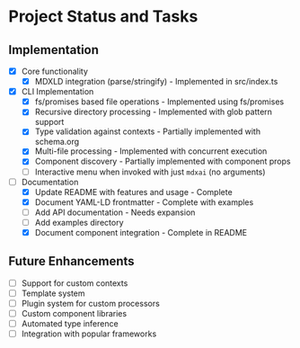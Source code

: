# Project Status and Tasks

## Implementation

- [x] Core functionality
  - [x] MDXLD integration (parse/stringify) - Implemented in src/index.ts
- [x] CLI Implementation
  - [x] fs/promises based file operations - Implemented using fs/promises
  - [x] Recursive directory processing - Implemented with glob pattern support
  - [x] Type validation against contexts - Partially implemented with schema.org
  - [x] Multi-file processing - Implemented with concurrent execution
  - [x] Component discovery - Partially implemented with component props
  - [ ] Interactive menu when invoked with just `mdxai` (no arguments)
- [ ] Documentation
  - [x] Update README with features and usage - Complete
  - [x] Document YAML-LD frontmatter - Complete with examples
  - [ ] Add API documentation - Needs expansion
  - [ ] Add examples directory
  - [x] Document component integration - Complete in README

## Future Enhancements

- [ ] Support for custom contexts
- [ ] Template system
- [ ] Plugin system for custom processors
- [ ] Custom component libraries
- [ ] Automated type inference
- [ ] Integration with popular frameworks
